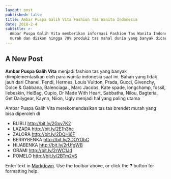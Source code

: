 ```yaml
---
layout: post
published: false
title: Ambar Puspa Galih Vita Fashion Tas Wanita Indonesia
date: 2018-2-4
subtitle: >-
  Ambar Puspa Galih Vita memberikan informasi Fashion Tas Wanita Indonesia yang
  murah dan diskon hingga 70% produk2 tas mahal dunia yang banyak dicari
---
```

## A New Post
**Ambar Puspa Galih Vita** menjadi fashion tas yang banyak diimplementasikan oleh para wanita indonesia saat ini. Bahan yang tidak jauh dari Chanel, Fendi, Hermes, Louis Vuitton, Prada, Gucci, Givenchy, Dolce & Gabbana, Balenciaga., Marc Jacobs, Kate spade, longchamp, fossil, liebeskin, HeiBag, Cupio, Dr Made With Heart, Sabbatha, Nilou, Bagteria, Get Dailygear, Kaynn, Niion, Ugly menjadi hal yang paling utama

Ambar Puspa Galih Vita merekomendasikan tas tas brendet murah yang bisa diperoleh di 
- BLIBLI http://bit.ly/2Gxy7K2
- LAZADA http://bit.ly/2E1h3hc
- ZALORA http://bit.ly/2DQHi6F
- BERRYBENKA  http://bit.ly/2DOYObC
- HIJABENKA http://bit.ly/2rUfgWB
- ORAMI http://bit.ly/2rWC1Jd
- POMELO http://bit.ly/2BTm2vS



Enter text in [Markdown](http://daringfireball.net/projects/markdown/). Use the toolbar above, or click the **?** button for formatting help.
